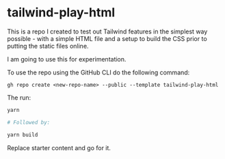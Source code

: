 # tailwind-play-html

This is a repo I created to test out Tailwind features in the simplest way possible - with a simple
HTML file and a setup to build the CSS prior to putting the static files online.

I am going to use this for experimentation.

To use the repo using the GitHub CLI do the following command:

`gh repo create <new-repo-name> --public --template tailwind-play-html`

The run:

```bash
yarn

# Followed by:

yarn build

```

Replace starter content and go for it.

